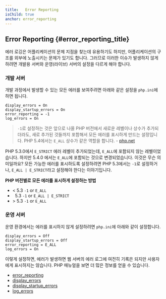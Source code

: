 ```yaml
---
title:   Error Reporting
isChild: true
anchor: error_reporting
---
```


## Error Reporting {#error_reporting_title}

에러 로깅은 어플리케이션의 문제 지점을 찾는데 유용하기도 하지만, 어플리케이션의 구조를 외부에 노출시키는 문제가 있기도 합니다. 그러므로 이러한 이슈가 발생하지 않게 하려면 개발용 서버와 운영(라이브) 서버의 설정을 다르게 해야 합니다.

### 개발 서버

개발 과정에서 발생할 수 있는 모든 에러를 보여주려면 아래와 같은 설정을 `php.ini`에 하면 됩니다.

    display_errors = On
    display_startup_errors = On
    error_reporting = -1
    log_errors = On

> `-1`로 설정하는 것은 앞으로 나올 PHP 버전에서 새로운 레벨이나 상수가 추가되더라도, 새로 추가된 것들까지 포함해서 모든 에러를 표시하게 만드는 설정입니다. PHP 5.4에서는 `E_ALL` 상수가 같은 역할을 합니다. - [php.net](http://php.net/manual/function.error-reporting.php)

PHP 5.3.0에서 `E_STRICT` 에러 레벨이 추가되었는데, `E_ALL`에 포함되지 않는 레벨이었습니다. 하지만 5.4.0 에서는 `E_ALL`에 포함되는 것으로 변경되었습니다. 이것은 무슨 의미일까요? 모든 가능한 에러를 표시하도록 설정하려면 PHP 5.3에서는 `-1`로 설정하거나, `E_ALL | E_STRICT`라고 설정해야 한다는 이야기입니다.

**PHP 버전별로 모든 에러를 표시하게 설정하는 방법**

* &lt; 5.3 `-1` or `E_ALL`
* &nbsp; 5.3 `-1` or `E_ALL | E_STRICT`
* &gt; 5.3 `-1` or `E_ALL`

### 운영 서버

운영 환경에서는 에러를 표시하지 않게 설정하려면 `php.ini`에 아래와 같이 설정합니다.

    display_errors = Off
    display_startup_errors = Off
    error_reporting = E_ALL
    log_errors = On

이렇게 설정하면, 에러가 발생하면 웹 서버의 에러 로그에 여전히 기록은 되지만 사용자에게 표시하지는 않습니다. PHP 매뉴얼을 보면 더 많은 정보를 얻을 수 있습니다.

* [error_reporting](http://php.net/manual/errorfunc.configuration.php#ini.error-reporting)
* [display_errors](http://php.net/manual/errorfunc.configuration.php#ini.display-errors)
* [display_startup_errors](http://php.net/manual/errorfunc.configuration.php#ini.display-startup-errors)
* [log_errors](http://php.net/manual/errorfunc.configuration.php#ini.log-errors)

